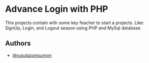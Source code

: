 
# Advance Login with PHP
This projects contain with some key feacher to start a projects. 
Like: SignUp, Login, and Logout season using PHP and MySql 
database. 

## Authors

- [@rusulazomsumon](https://github.com/rusulazomsumon)

